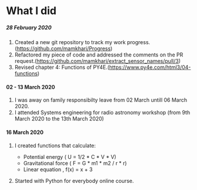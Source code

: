 # What I did
##### 28 February 2020

1. Created a new git repository to track my work progress.(https://github.com/mamkhari/Progress)
2. Refactored my piece of code and addressed the comments on the PR request.(https://github.com/mamkhari/extract_sensor_names/pull/3)
3. Revised chapter 4: Functions of PY4E.(https://www.py4e.com/html3/04-functions)

#### 02 - 13 March 2020

1.  I was away on family responsibilty leave from 02 March untill 06 March 2020.
2. I attended Systems engineering for radio astronomy workshop (from 9th March 2020 to the 13th March 2020)

#### 16 March 2020

1. I created functions that calculate:
   
   - Potential energy ( U = 1/2 * C * V * V)
   - Gravitational force ( F = G * m1 * m2 / r * r)
   - Linear equation , f(x) = x + 3
2. Started with Python for everybody online course.   